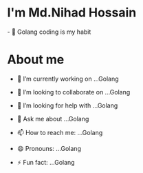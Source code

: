 
<!DOCTYPE html>
<html lang="en">
<head>
    <meta charset="UTF-8">
    <meta name="viewport" content="width=device-width, initial-scale=1.0">
</head>
<body>
    <h1>I'm Md.Nihad Hossain</h1>
    - 🌱 Golang coding is my habit
    <h1>About me</h1>
  
    
- 🔭 I’m currently working on ...Golang

- 👯 I’m looking to collaborate on ...Golang
- 🤔 I’m looking for help with ...Golang
- 💬 Ask me about ...Golang
- 📫 How to reach me: ...Golang
- 😄 Pronouns: ...Golang
- ⚡ Fun fact: ...Golang


    
</body>
</html>


